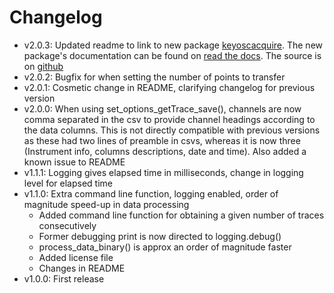 # Changelog

- v2.0.3: Updated readme to link to new package [keyoscacquire](https://pypi.org/project/keyoscacquire/). The new package's documentation can be found on [read the docs](https://keyoscacquire.rtfd.io). The source is on [github](https://github.com/asvela/keyoscacquire/)
- v2.0.2: Bugfix for when setting the number of points to transfer
- v2.0.1: Cosmetic change in README, clarifying changelog for previous version
- v2.0.0: When using set_options_getTrace_save(), channels are now comma separated in the csv to provide channel headings according to the data columns. This is not directly compatible with previous versions as these had two lines of preamble in csvs, whereas it is now three (Instrument info, columns descriptions, date and time). Also added a known issue to README
- v1.1.1: Logging gives elapsed time in milliseconds, change in logging level for elapsed time
- v1.1.0: Extra command line function, logging enabled, order of magnitude speed-up in data processing
  - Added command line function for obtaining a given number of traces consecutively
  - Former debugging print is now directed to logging.debug()
  - process_data_binary() is approx an order of magnitude faster
  - Added license file
  - Changes in README
- v1.0.0: First release

